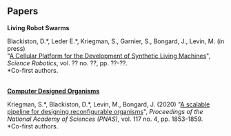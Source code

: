 ## Papers
<script type='text/javascript' src='https://d1bxh8uas1mnw7.cloudfront.net/assets/embed.js'></script>


**Living Robot Swarms**

Blackiston, D.\*, Leder E.\*, Kriegman, S., Garnier, S., Bongard, J., Levin, M. (in press) <br>
"[A Cellular Platform for the Development of Synthetic Living Machines](https://robotics.sciencemag.org)", <br>
_Science Robotics_, vol. ?? no. ??, pp. ??-??.  <br>
\*Co-first authors.
<br>
<br>



[**Computer Designed Organisms**](https://cdorgs.github.io)

Kriegman, S.\*, Blackiston, D.\*, Levin, M., Bongard, J. (2020) 
"[A scalable pipeline for designing reconfigurable organisms](https://www.pnas.org/content/117/4/1853)", 
_Proceedings of the National Academy of Sciences (PNAS)_, vol. 117 no. 4, pp. 1853-1859.  <br>
\*Co-first authors.
<br>
<!-- <div data-badge-popover="right" class='altmetric-embed' data-badge-type='donut' data-doi="10.1073/pnas.1910837117"></div> -->
<div data-badge-details="right" data-badge-type="medium-donut" data-doi="10.1073/pnas.1910837117" class="altmetric-embed"></div>


